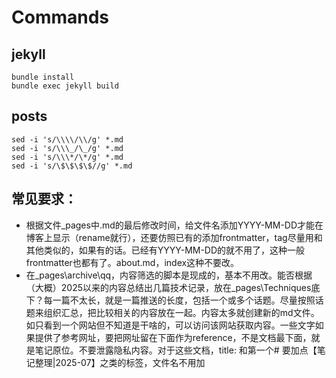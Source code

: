 # Commands

## jekyll
```shell
bundle install
bundle exec jekyll build
```

## posts

```shell
sed -i 's/\\\\/\\/g' *.md
sed -i 's/\\\_/\_/g' *.md
sed -i 's/\\\*/\*/g' *.md
sed -i 's/\$\$\$\$//g' *.md
```

## 常见要求：

- 根据文件_pages中.md的最后修改时间，给文件名添加YYYY-MM-DD才能在博客上显示（rename就行），还要仿照已有的添加frontmatter，tag尽量用和其他类似的，如果有的话。已经有YYYY-MM-DD的就不用了，这种一般frontmatter也都有了。about.md，index这种不要改。
- 在_pages\archive\qq，内容筛选的脚本是现成的，基本不用改。能否根据（大概）2025以来的内容总结出几篇技术记录，放在_pages\Techniques底下？每一篇不太长，就是一篇推送的长度，包括一个或多个话题。尽量按照话题来组织汇总，把比较相关的内容放在一起。内容太多就创建新的md文件。如只看到一个网站但不知道是干啥的，可以访问该网站获取内容。一些文字如果提供了参考网址，要把网址留在下面作为reference，不是文档最下面，就是笔记原位。不要泄露隐私内容。对于这些文档，title: 和第一个# 要加点【笔记整理|2025-07】之类的标签，文件名不用加
